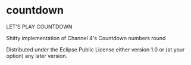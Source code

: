 # countdown

LET'S PLAY COUNTDOWN

Shitty implementation of Channel 4's Countdown numbers round

Distributed under the Eclipse Public License either version 1.0 or (at
your option) any later version.
